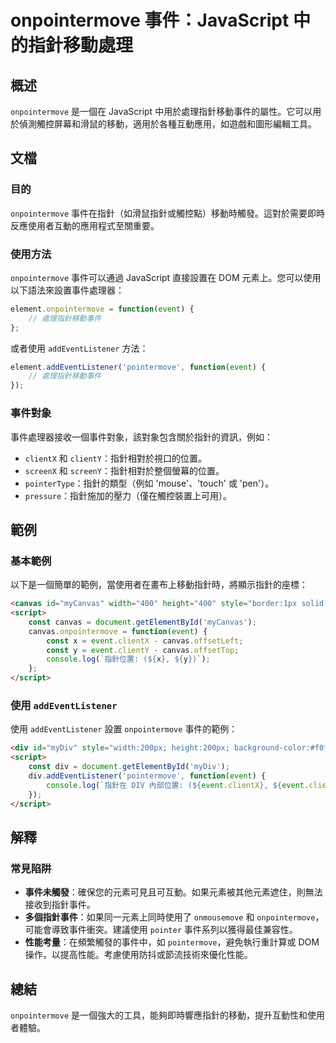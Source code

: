 <!--
Meta Description: # onpointermove 事件：JavaScript 中的指針移動處理 ## 概述 `onpointermove` 是一個在 JavaScript 中用於處理指針移動事件的屬性。它可以用於偵測觸控屏幕和滑鼠的移動，適用於各種互動應用，如遊戲和圖形編輯工具。 ## 文檔 ### 目的 `onpo...
Meta Keywords: onpointermove, event, canvas, javascript, addeventlistener
-->

# onpointermove 事件：JavaScript 中的指針移動處理

## 概述
`onpointermove` 是一個在 JavaScript 中用於處理指針移動事件的屬性。它可以用於偵測觸控屏幕和滑鼠的移動，適用於各種互動應用，如遊戲和圖形編輯工具。

## 文檔
### 目的
`onpointermove` 事件在指針（如滑鼠指針或觸控點）移動時觸發。這對於需要即時反應使用者互動的應用程式至關重要。

### 使用方法
`onpointermove` 事件可以通過 JavaScript 直接設置在 DOM 元素上。您可以使用以下語法來設置事件處理器：

```javascript
element.onpointermove = function(event) {
    // 處理指針移動事件
};
```

或者使用 `addEventListener` 方法：

```javascript
element.addEventListener('pointermove', function(event) {
    // 處理指針移動事件
});
```

### 事件對象
事件處理器接收一個事件對象，該對象包含關於指針的資訊，例如：

- `clientX` 和 `clientY`：指針相對於視口的位置。
- `screenX` 和 `screenY`：指針相對於整個螢幕的位置。
- `pointerType`：指針的類型（例如 'mouse'、'touch' 或 'pen'）。
- `pressure`：指針施加的壓力（僅在觸控裝置上可用）。

## 範例
### 基本範例
以下是一個簡單的範例，當使用者在畫布上移動指針時，將顯示指針的座標：

```html
<canvas id="myCanvas" width="400" height="400" style="border:1px solid #000;"></canvas>
<script>
    const canvas = document.getElementById('myCanvas');
    canvas.onpointermove = function(event) {
        const x = event.clientX - canvas.offsetLeft;
        const y = event.clientY - canvas.offsetTop;
        console.log(`指針位置: (${x}, ${y})`);
    };
</script>
```

### 使用 `addEventListener`
使用 `addEventListener` 設置 `onpointermove` 事件的範例：

```html
<div id="myDiv" style="width:200px; height:200px; background-color:#f0f0f0;"></div>
<script>
    const div = document.getElementById('myDiv');
    div.addEventListener('pointermove', function(event) {
        console.log(`指針在 DIV 內部位置: (${event.clientX}, ${event.clientY})`);
    });
</script>
```

## 解釋
### 常見陷阱
- **事件未觸發**：確保您的元素可見且可互動。如果元素被其他元素遮住，則無法接收到指針事件。
- **多個指針事件**：如果同一元素上同時使用了 `onmousemove` 和 `onpointermove`，可能會導致事件衝突。建議使用 `pointer` 事件系列以獲得最佳兼容性。
- **性能考量**：在頻繁觸發的事件中，如 `pointermove`，避免執行重計算或 DOM 操作，以提高性能。考慮使用防抖或節流技術來優化性能。

## 總結
`onpointermove` 是一個強大的工具，能夠即時響應指針的移動，提升互動性和使用者體驗。